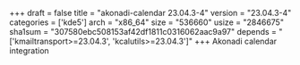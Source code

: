 +++
draft = false
title = "akonadi-calendar 23.04.3-4"
version = "23.04.3-4"
categories = ['kde5']
arch = "x86_64"
size = "536660"
usize = "2846675"
sha1sum = "307580ebc508153af42df1811c0316062aac9a97"
depends = "['kmailtransport>=23.04.3', 'kcalutils>=23.04.3']"
+++
Akonadi calendar integration